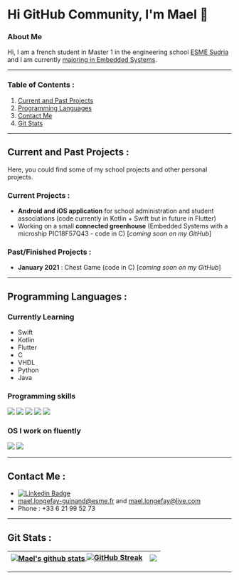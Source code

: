 # Hi GitHub Community, I'm Mael 👋

<!-- Docs for Readme APi display -->
<!-- https://github.com/anuraghazra/github-readme-stats -->


### About Me

Hi, I am a french student in Master 1 in the engineering school [ESME Sudria](https://www.esme.fr) and I am currently [majoring in Embedded Systems](https://www.esme.fr/formation-ingenieur/ingenieur-innovation/#systmes-embarqus).


-------------------------------------

### Table of Contents :
1. [Current and Past Projects](#projects)
2. [Programming Languages](#programming-languages)
3. [Contact Me](#contact)
4. [Git Stats](#git-stats)

-------------------------------------


<a name="projects"></a>
## Current and Past Projects :

Here, you could find some of my school projects and other personal projects.

### Current Projects :
- **Android and iOS application** for school administration and student associations (code currently in Kotlin + Swift but in future in Flutter)
- Working on a small **connected greenhouse** (Embedded Systems with a microship PIC18F57Q43 - code in C) [*coming soon on my GitHub*]

### Past/Finished Projects :
- **January 2021** : Chest Game (code in C) [*coming soon on my GitHub*]


-------------------------------------

<a name="programming-languages"></a>
## Programming Languages :

### Currently Learning

- Swift
- Kotlin
- Flutter
- C
- VHDL
- Python
- Java

### Programming skills

<p align="left">
    <img src="https://img.shields.io/badge/Python-3776AB?style=for-the-badge&logo=python&logoColor=white">
    <img src="https://img.shields.io/badge/C-239120?style=for-the-badge&logo=c&logoColor=white">
    <img src="https://img.shields.io/badge/C++-1072EE?style=for-the-badge&logo=C++&logoColor=white">
    <img src="https://img.shields.io/badge/VHDL-1072EE?style=for-the-badge&logo=VHDL&logoColor=white">
    <img src="https://img.shields.io/badge/VBA-1072EE?style=for-the-badge&logo=VBA&logoColor=white">
</p>

### OS I work on fluently 
<p align="left">
    <img src="https://img.shields.io/badge/Windows-0078D6?style=for-the-badge&logo=windows&logoColor=white">
    <!-- a rajouter Mac OS + Linux -->
    <img src="https://img.shields.io/badge/Debian-BB0039?style=for-the-badge&logo=debian&logoColor=white">
</p>


-------------------------------------

<a name="contact"></a>
## Contact Me :

- [![Linkedin Badge](https://img.shields.io/badge/-LONGEFAY_Mael-blue?style=flat&logo=Linkedin&logoColor=white)](https://www.linkedin.com/in/mael-longefay-guinand/)
- mael.longefay-guinand@esme.fr and mael.longefay@live.com
- Phone : +33 6 21 99 52 73


-------------------------------------

<a name="git-stats"></a>
## Git Stats :

| <a href="https://github.com/LongefayGuinand-Mael/"><img align="center" src="https://github-readme-stats.vercel.app/api?username=LongefayGuinand-Mael&show_icons=true&include_all_commits=true&theme=buefy&hide_border=true" alt="Mael's github stats" /> [![GitHub Streak](https://github-readme-streak-stats.herokuapp.com/?user=LongefayGuinand-Mael&theme=buefy&hide_border=true)](https://github.com/LongefayGuinand-Mael/)</a> | <a href="https://github.com/LongefayGuinand-Mael/"><img align="center" src="https://github-readme-stats.vercel.app/api/top-langs/?username=LongefayGuinand-Mael&theme=buefy&hide_border=true" /></a> |
| ------------- | ------------- |

-------------------------------------





<!--
**LongefayGuinand-Mael/LongefayGuinand-Mael** is a ✨ _special_ ✨ repository because its `README.md` (this file) appears on your GitHub profile.

Here are some ideas to get you started:

- 🔭 I’m currently working on ...
- 🌱 I’m currently learning ...
- 👯 I’m looking to collaborate on ...
- 🤔 I’m looking for help with ...
- 💬 Ask me about ...
- 📫 How to reach me: ...
- 😄 Pronouns: ...
- ⚡ Fun fact: ...
-->
